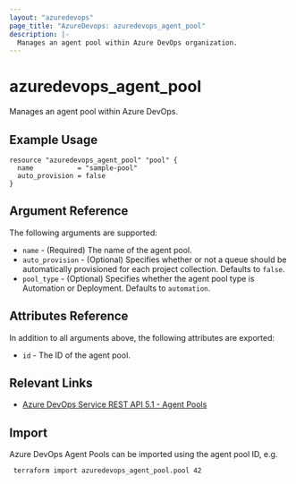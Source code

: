 ```yaml
---
layout: "azuredevops"
page_title: "AzureDevops: azuredevops_agent_pool"
description: |-
  Manages an agent pool within Azure DevOps organization.
---
```


# azuredevops_agent_pool

Manages an agent pool within Azure DevOps.

## Example Usage

```hcl
resource "azuredevops_agent_pool" "pool" {
  name           = "sample-pool"
  auto_provision = false
}
```

## Argument Reference

The following arguments are supported:

- `name` - (Required) The name of the agent pool.
- `auto_provision` - (Optional) Specifies whether or not a queue should be automatically provisioned for each project collection. Defaults to `false`.
- `pool_type` - (Optional) Specifies whether the agent pool type is Automation or Deployment. Defaults to `automation`.

## Attributes Reference

In addition to all arguments above, the following attributes are exported:

- `id` - The ID of the agent pool.

## Relevant Links

- [Azure DevOps Service REST API 5.1 - Agent Pools](https://docs.microsoft.com/en-us/rest/api/azure/devops/distributedtask/pools?view=azure-devops-rest-5.1)

## Import

Azure DevOps Agent Pools can be imported using the agent pool ID, e.g.

```sh
 terraform import azuredevops_agent_pool.pool 42
```
